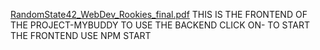 [RandomState42_WebDev_Rookies_final.pdf](https://github.com/Ajitesh72/Rookies2k23/files/10717088/RandomState42_WebDev_Rookies_final.pdf)
THIS IS THE FRONTEND OF THE PROJECT-MYBUDDY 
TO USE THE BACKEND CLICK ON-
TO START THE FRONTEND USE NPM START
